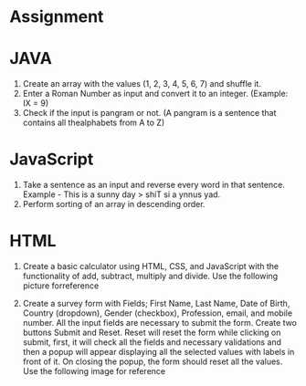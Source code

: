 # Assignment
# JAVA
1. Create an array with the values (1, 2, 3, 4, 5, 6, 7) and shuffle it.
2. Enter a Roman Number as input and convert it to an integer. (Example: IX = 9)
3. Check if the input is pangram or not. (A pangram is a sentence that contains all thealphabets from A to Z)

# JavaScript
1. Take a sentence as an input and reverse every word in that sentence.
    Example - This is a sunny day > shiT si a ynnus yad.
2. Perform sorting of an array in descending order.

# HTML
1. Create a basic calculator using HTML, CSS, and JavaScript with the functionality of add,
subtract, multiply and divide. Use the following picture forreference

2. Create a survey form with Fields; First Name, Last Name, Date of Birth, Country
(dropdown), Gender (checkbox), Profession, email, and mobile number. All the input
fields are necessary to submit the form. Create two buttons Submit and Reset. Reset will
reset the form while clicking on submit, first, it will check all the fields and necessary
validations and then a popup will appear displaying all the selected values with labels in
front of it. On closing the popup, the form should reset all the values. Use the following
image for reference
